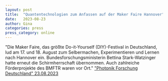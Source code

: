 ```yaml
---
layout: post
title:  "Quantentechnologien zum Anfassen auf der Maker Faire Hannover"
date:   2023-08-23
author: Gina
categories: press
press_category: online
---
```

"Die Maker Faire, das größte Do-it-Yourself (DIY)-Festival in Deutschland, lud am 17. und 18. August zum Selbermachen, Experimentieren und Lernen nach Hannover ein. Bundesforschungsministerin Bettina Stark-Watzinger hatte erneut die Schirmherrschaft übernommen. Auch zahlreiche Förderprojekte des BMFTR waren vor Ort."
<a href="https://www.photonikforschung.de/service/nachrichten/detailansicht/quantentechnologien-zum-anfassen-auf-der-maker-faire-hannover.html">"Photonik Forschung Deutschland" 23.08.2023</a>
